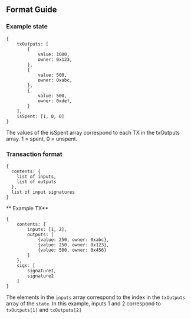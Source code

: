 ## Format Guide

### Example state

```
{  
    txOutputs: [
        {
            value: 1000,
            owner: 0x123,
        },
        {
            value: 500,
            owner: 0xabc,
        },
        {
            value: 500,
            owner: 0xdef,
        }
    ], 
    isSpent: [1, 0, 0]
}
```
The values of the isSpent array correspond to each TX in the txOutputs array. 1 = spent, 0 = unspent.

### Transaction format
```
{
  contents: {
    list of inputs,
    list of outputs
  },
  list of input signatures
}

```

** Example TX**
```
{  
    contents: {
        inputs: [1, 2],
        outputs: [
            {value: 250, owner: 0xabc},
            {value: 250, owner: 0x123},
            {value: 500, owner: 0x456}
        ]
    }, 
    sigs: [
        signature1,
        signature2
    ]
}
```
The elements in the `inputs` array correspond to the index in the `txOutputs` array of the `state`. In this example, inputs 1 and 2 correspond to `txOutputs[1]` and `txOutputs[2]`